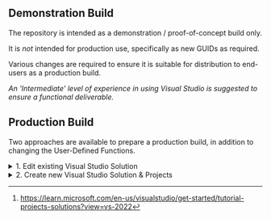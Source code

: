 ## Demonstration Build

The repository is intended as a demonstration / proof-of-concept build only.

It is _not_ intended for production use, specifically as new GUIDs as required.

Various changes are required to ensure it is suitable for distribution to end-users as a production build.

*An 'Intermediate' level of experience in using Visual Studio is suggested to ensure a functional deliverable.*

## Production Build

Two approaches are available to prepare a production build, in addition to changing the User-Defined Functions.

<details><summary>1. Edit existing Visual Studio Solution</summary>
<p>

* Search *ALL* solution and project file for GUIDs

* Change all GUIDs to newly-created values - (Tools > Create GUID)

* Check / Update `<ProgId("AUTOMATION.Functions")>` in Functions.vb

* Check / Update project `AUTO_INSTALLER_nn` properties - Press F4 to view

* Rebuild Solution and test fully before distribution to end-users.

</p>
</details> 

<details><summary>2. Create new Visual Studio Solution & Projects</summary>
<p>

_This is the preferred approach and should result in a 'cleaner' build with less errors._

See [^1] for further information on Solutions and Projects.

<details><summary>Create New Visual Studio Solution</summary>
<p>

* Start Visual Studio and select `Create a New Project`.

* Select [`Blank Solution`](/SCREENSHOTS/VISUAL_STUDIO_NEW_BLANK_SOLUTION.png) as the Project Template and save with a name of your choice.

* In Solution Explorer, Right-Hand Click the above and select Add > New Project

</p>
</details> 

<details><summary>Add New Visual Studio .Net Project</summary>
<p>

<details><summary>Add new Project</summary>
<p>

* Add a new [Class Library .NET Framework](/SCREENSHOTS/VISUAL_STUDIO_NEW_CLASS_LIBRARY.png) Project and save with a name of your choice.
* In Solution Explorer, expand References and add [5 new entries as shown](/SCREENSHOTS/VISUAL_STUDIO_REFERENCES.png)
* Right-Hand click the new solution and select View Properties > Application.
* Check that `ASSEMBLY_NAME` and `ROOT NAMESPACE` are correct for your usage.
* Check that option [ ] `Make Assembly COM Visible` is not selected in Application > Assembly Information
* Check that option [ ]  `Register for COM interop` is not selected in Compile

</p>
</details> 

<details><summary>Add new COM Class</summary>
<p>
  
* Add a new [COM Class](/SCREENSHOTS/VISUAL_STUDIO_NEW_COM_CLASS.png) vb file to the Project and save with suggested name `Functions.vb`
  
  The new COM Class file will have new GUIDs created automatically which are valid for production use.
  
  Edit this file to add your User Defined Functions and change the general structure of it to resemble the demonstrator.
  
</p>
</details> 

<details><summary>Add new Partial Class</summary>
<p>

* Add a new [Class](/SCREENSHOTS/VISUAL_STUDIO_NEW_CLASS_DEFINITION.png) and save with suggested name `Interop.vb`

Replace the entire contents of the new file with the demonstrator version. 

Ensure that `Partial Public Class Functions` matches the Class Name of your main Functions class.

</p>
</details> 

<details><summary>Add new Installer Class</summary>
<p>
  
* Add a new [Installer Class](/SCREENSHOTS/VISUAL_STUDIO_NEW_INSTALLER_CLASS.png) and save with suggested name `Installer.vb`

Replace the entire contents of the new file with the demonstrator version.

Ensure that references to `Functions` in `Sub New()` match the Class Name of your main Functions class.

Build the project and check that it completes successfully before continuing. 

</p>
</details> 

</p>
</details> 

<details><summary>Create New Visual Studio Setup Projects</summary>
<p>

<details><summary>Add Setup Projects</summary>
<p>

In Solution Explorer, right-hand click the main Solution and

* Add a new [Setup Project](/SCREENSHOTS/VISUAL_STUDIO_NEW_SETUP_PROJECT.png) Project and save with a name of your choice for 32-Bit Install.

* Add a second new [Setup Project](/SCREENSHOTS/VISUAL_STUDIO_NEW_SETUP_PROJECT.png) Project and save with a name of your choice for 64-Bit Install.

</p>
</details> 

<details><summary>Configure Setup Projects</summary>
<p>

In Solution Explorer, right-hand click the first Setup Project and 

1. Select Add > Project Output and add the Primary Output
2. Select [View > Custom Actions](/SCREENSHOTS/CUSTOM_ACTIONS_VIEW.png) and add the Primary Output to each of the [four categories shown](/SCREENSHOTS/CUSTOM_ACTIONS_AUTO_INSTALLER.png)

Right-hand click the Primary Output in each of the four categories and 

1. Rename the Primary Output (optional)
2. Check that Property InstallerClass = True
3. Set Property [Run64Bit to True](/SCREENSHOTS/CUSTOM_ACTIONS_RUN64BIT.png) for 64-Bit Office and False for 32-Bit Office.


* Add a new [Setup Project](/SCREENSHOTS/VISUAL_STUDIO_NEW_SETUP_PROJECT.png) Project and save with a name of your choice for 32-Bit Install.
* 

</p>
</details> 



</p>
</details> 

</p>
</details> 



[^1]:https://learn.microsoft.com/en-us/visualstudio/get-started/tutorial-projects-solutions?view=vs-2022

